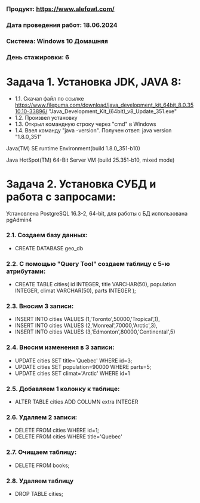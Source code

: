 ### Продукт: https://www.alefowl.com/
### Дата проведения работ: 18.06.2024
### Система: Windows 10 Домашняя
### День стажировки: 6

#  Задача 1. Установка JDK, JAVA 8:
+ 1.1. Скачал файл по ссылке https://www.filepuma.com/download/java_development_kit_64bit_8.0.3510.10-33896/
 "Java_Development_Kit_(64bit)_v8_Update_351.exe"
+ 1.2. Произвел установку
+ 1.3. Открыл командную строку через "cmd" в Windows
+ 1.4. Ввел команду "java -version". Получен ответ:
 java version "1.8.0_351"

 Java(TM) SE runtime Environment(build 1.8.0_351-b10)

 Java HotSpot(TM) 64-Bit Server VM (build 25.351-b10, mixed mode) 

#  Задача 2. Установка СУБД и работа с запросами:
Установлена PostgreSQL 16.3-2, 64-bit, для работы с БД использована pgAdmin4

### 2.1. Создаем базу данных:
+ CREATE DATABASE geo_db

### 2.2. С помощью "Query Tool" cоздаем таблицу с 5-ю атрибутами:
+ CREATE TABLE cities(
id INTEGER,
title VARCHAR(50),
population INTEGER,
climat VARCHAR(50),
parts INTEGER
);

### 2.3. Вносим 3 записи:
+ INSERT INTO cities VALUES (1,'Toronto',50000,'Tropical',1),
+ INSERT INTO cities VALUES (2,'Monreal',70000,'Arctic',3),
+ INSERT INTO cities VALUES (3,'Edmonton',80000,'Continental',5)

### 2.4. Вносим изменения в 3 записи:
+ UPDATE cities SET title='Quebec' WHERE id=3;
+ UPDATE cities SET population=90000 WHERE parts=5;
+ UPDATE cities SET climat='Arctic' WHERE id=1

### 2.5. Добавляем 1 колонку к таблице:
+ ALTER TABLE cities ADD COLUMN extra INTEGER

### 2.6. Удаляем 2 записи:
+ DELETE FROM cities WHERE id=1;
+ DELETE FROM cities WHERE title='Quebec'

### 2.7. Очищаем таблицу:
+ DELETE FROM books; 

### 2.8. Удаляем таблицу
+ DROP TABLE cities; 
